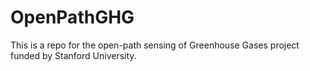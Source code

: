 # OpenPathGHG
This is a repo for the open-path sensing of Greenhouse Gases project funded by Stanford University.
